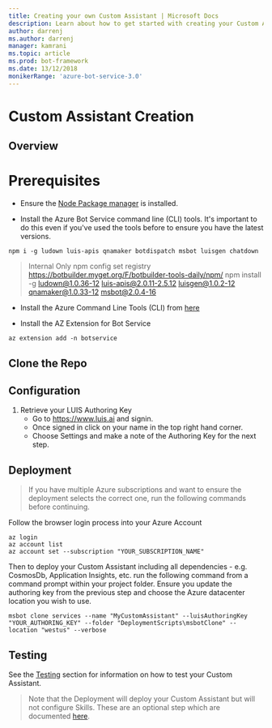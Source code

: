 ```yaml
---
title: Creating your own Custom Assistant | Microsoft Docs
description: Learn about how to get started with creating your Custom Assistant
author: darrenj
ms.author: darrenj
manager: kamrani
ms.topic: article
ms.prod: bot-framework
ms.date: 13/12/2018
monikerRange: 'azure-bot-service-3.0'
---
```


# Custom Assistant Creation

## Overview

# Prerequisites

- Ensure the [Node Package manager](https://nodejs.org/en/) is installed.

- Install the Azure Bot Service command line (CLI) tools. It's important to do this even if you've used the tools before to ensure you have the latest versions.

```shell
npm i -g ludown luis-apis qnamaker botdispatch msbot luisgen chatdown
```

> Internal Only
> npm config set registry https://botbuilder.myget.org/F/botbuilder-tools-daily/npm/
> npm install -g ludown@1.0.36-12 luis-apis@2.0.11-2.5.12 luisgen@1.0.2-12 qnamaker@1.0.33-12 msbot@2.0.4-16

- Install the Azure Command Line Tools (CLI) from [here](https://docs.microsoft.com/en-us/cli/azure/install-azure-cli-windows?view=azure-cli-latest)

- Install the AZ Extension for Bot Service
```shell
az extension add -n botservice
```

## Clone the Repo

## Configuration

1. Retrieve your LUIS Authoring Key
   - Go to https://www.luis.ai and signin.
   - Once signed in click on your name in the top right hand corner.
   - Choose Settings and make a note of the Authoring Key for the next step.

## Deployment

>If you have multiple Azure subscriptions and want to ensure the deployment selects the correct one, run the following commands before continuing.

 Follow the browser login process into your Azure Account
```shell
az login
az account list
az account set --subscription "YOUR_SUBSCRIPTION_NAME"
```

Then to deploy your Custom Assistant including all dependencies - e.g. CosmosDb, Application Insights, etc. run the following command from a command prompt within your project folder. Ensure you update the authoring key from the previous step and choose the Azure datacenter location you wish to use.

```shell
msbot clone services --name "MyCustomAssistant" --luisAuthoringKey "YOUR_AUTHORING_KEY" --folder "DeploymentScripts\msbotClone" --location "westus" --verbose
```

## Testing

See the [Testing](./customassistant-testing.md) section for information on how to test your Custom Assistant.

> Note that the Deployment will deploy your Custom Assistant but will not configure Skills. These are an optional step which are documented [here](./customassistant-addingskills.md).